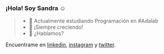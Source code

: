 ### ¡Hola! Soy Sandra :relaxed:


> - :rocket: Actualmente estudiando Programación en #Adalab
> - :seedling: ¡Siempre creciendo!
> - :speech_balloon: ¿Hablamos?
 
Encuentrame en [linkedin](https://www.linkedin.com/in/sandragutiérrez), [instagram](https://https://www.instagram.com/salamansandra/) y [twitter](https://https://twitter.com/SandSan12").
